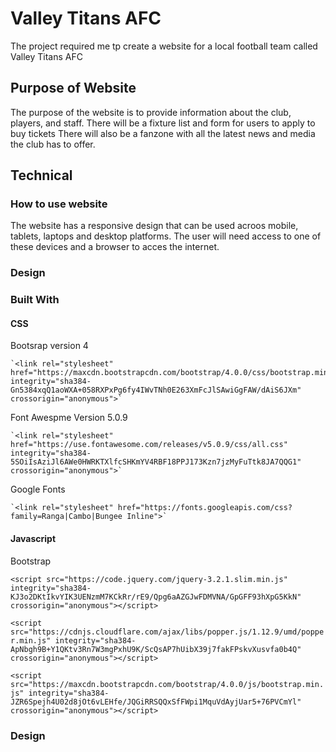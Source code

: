 # Valley Titans AFC

The project required me tp create a website for a local football team called Valley Titans AFC

## Purpose of Website

The purpose of the website is to provide information about the club, players, and staff. There will be a fixture list and form for users to apply to buy tickets There will also be a fanzone with all the latest news and media the club has to offer.

## Technical 

### How to use website

The website has a responsive design that can be used acroos mobile, tablets, laptops and desktop platforms. The user will need access to one of these devices and a browser to acces the internet.

### Design

### Built With

#### CSS
Bootsrap version 4

    `<link rel="stylesheet" href="https://maxcdn.bootstrapcdn.com/bootstrap/4.0.0/css/bootstrap.min.css" integrity="sha384-Gn5384xqQ1aoWXA+058RXPxPg6fy4IWvTNh0E263XmFcJlSAwiGgFAW/dAiS6JXm" crossorigin="anonymous">`

Font Awespme Version 5.0.9

	`<link rel="stylesheet" href="https://use.fontawesome.com/releases/v5.0.9/css/all.css" integrity="sha384-5SOiIsAziJl6AWe0HWRKTXlfcSHKmYV4RBF18PPJ173Kzn7jzMyFuTtk8JA7QQG1" crossorigin="anonymous">`

Google Fonts

	`<link rel="stylesheet" href="https://fonts.googleapis.com/css?family=Ranga|Cambo|Bungee Inline">`

#### Javascript

Bootstrap

`<script src="https://code.jquery.com/jquery-3.2.1.slim.min.js" integrity="sha384-KJ3o2DKtIkvYIK3UENzmM7KCkRr/rE9/Qpg6aAZGJwFDMVNA/GpGFF93hXpG5KkN" crossorigin="anonymous"></script>`

`<script src="https://cdnjs.cloudflare.com/ajax/libs/popper.js/1.12.9/umd/popper.min.js" integrity="sha384-ApNbgh9B+Y1QKtv3Rn7W3mgPxhU9K/ScQsAP7hUibX39j7fakFPskvXusvfa0b4Q" crossorigin="anonymous"></script>`

`<script src="https://maxcdn.bootstrapcdn.com/bootstrap/4.0.0/js/bootstrap.min.js" integrity="sha384-JZR6Spejh4U02d8jOt6vLEHfe/JQGiRRSQQxSfFWpi1MquVdAyjUar5+76PVCmYl" crossorigin="anonymous"></script>`

### Design

